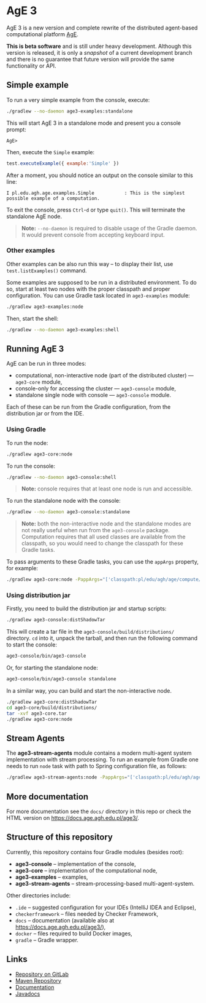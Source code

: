 # AgE 3

AgE 3 is a new version and complete rewrite of the distributed agent-based computational platform
[AgE](https://www.age.agh.edu.pl/).

**This is beta software** and is still under heavy development. Although this version is released,
it is only a *snapshot* of a current development branch and
there is no guarantee that future version will provide the same functionality or API.

## Simple example

To run a very simple example from the console, execute:
```bash
./gradlew --no-daemon age3-examples:standalone
```

This will start AgE 3 in a standalone mode and present you a console prompt:
```
AgE>
```

Then, execute the `Simple` example:
```js
test.executeExample({ example:'Simple' })
```

After a moment, you should notice an output on the console similar to this line:
```
I pl.edu.agh.age.examples.Simple           : This is the simplest possible example of a computation.
```

To exit the console, press `Ctrl`-`d` or type `quit()`. This will terminate the standalone AgE node.

> **Note:** `--no-daemon` is required to disable usage of the Gradle daemon.
> It would prevent console from accepting keyboard input.

### Other examples

Other examples can be also run this way – to display their list, use `test.listExamples()` command.

Some examples are supposed to be run in a distributed environment.
To do so, start at least two nodes with the proper classpath and proper configuration.
You can use Gradle task located in `age3-examples` module:
```bash
./gradlew age3-examples:node
```

Then, start the shell:
```bash
./gradlew --no-daemon age3-examples:shell
```

## Running AgE 3

AgE can be run in three modes:

- computational, non-interactive node (part of the distributed cluster) — `age3-core` module,
- console-only for accessing the cluster — `age3-console` module,
- standalone single node with console — `age3-console` module.

Each of these can be run from the Gradle configuration, from the distribution jar or from the IDE.

### Using Gradle

To run the node:
```bash
./gradlew age3-core:node
```

To run the console:
```bash
./gradlew --no-daemon age3-console:shell
```

> **Note:** console requires that at least one node is run and accessible.

To run the standalone node with the console:
```bash
./gradlew --no-daemon age3-console:standalone
```

> **Note:** both the non-interactive node and the standalone modes are not really useful when run from the `age3-console` package.
> Computation requires that all used classes are available from the classpath, so you would need to change the classpath for these Gradle tasks.

To pass arguments to these Gradle tasks, you can use the `appArgs` property, for example:
```bash
./gradlew age3-core:node -PappArgs="['classpath:pl/edu/agh/age/compute/stream/example/spring-stream-example.xml']"
```

### Using distribution jar

Firstly, you need to build the distribution jar and startup scripts:
```bash
./gradlew age3-console:distShadowTar
```
This will create a tar file in the `age3-console/build/distributions/` directory.
`cd` into it, unpack the tarball, and then run the following command to start the console:
```bash
age3-console/bin/age3-console
```
Or, for starting the standalone node:
```bash
age3-console/bin/age3-console standalone
```

In a similar way, you can build and start the non-interactive node.
```bash
./gradlew age3-core:distShadowTar
cd age3-core/build/distributions/
tar -xvf age3-core.tar
./gradlew age3-core:node
```

## Stream Agents

The **age3-stream-agents** module contains a modern multi-agent system implementation with stream processing.
To run an example from Gradle one needs to run `node` task with path to Spring configuration file, as follows:
```bash
./gradlew age3-stream-agents:node -PappArgs="['classpath:pl/edu/agh/age/compute/stream/example/spring-stream-example.xml']"
```

## More documentation

For more documentation see the `docs/` directory in this repo or check the HTML version on <https://docs.age.agh.edu.pl/age3/>.

## Structure of this repository

Currently, this repository contains four Gradle modules (besides root):

- **age3-console** – implementation of the console,
- **age3-core** – implementation of the computational node,
- **age3-examples** – examples,
- **age3-stream-agents** – stream-processing-based multi-agent-system.

Other directories include:

- `.ide` – suggested configuration for your IDEs (IntelliJ IDEA and Eclipse),
- `checkerframework` – files needed by Checker Framework,
- `docs` – documentation (available also at <https://docs.age.agh.edu.pl/age3/>),
- `docker` – files required to build Docker images,
- `gradle` – Gradle wrapper.

## Links

* [Repository on GitLab](https://gitlab.com/age-agh/age3)
* [Maven Repository](https://repo.age.agh.edu.pl/repository/maven-public/)
* [Documentation](https://docs.age.agh.edu.pl/age3/)
* [Javadocs](https://docs.age.agh.edu.pl/javadocs/age3/develop/)
